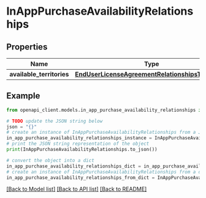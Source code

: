 # InAppPurchaseAvailabilityRelationships


## Properties

Name | Type | Description | Notes
------------ | ------------- | ------------- | -------------
**available_territories** | [**EndUserLicenseAgreementRelationshipsTerritories**](EndUserLicenseAgreementRelationshipsTerritories.md) |  | [optional] 

## Example

```python
from openapi_client.models.in_app_purchase_availability_relationships import InAppPurchaseAvailabilityRelationships

# TODO update the JSON string below
json = "{}"
# create an instance of InAppPurchaseAvailabilityRelationships from a JSON string
in_app_purchase_availability_relationships_instance = InAppPurchaseAvailabilityRelationships.from_json(json)
# print the JSON string representation of the object
print(InAppPurchaseAvailabilityRelationships.to_json())

# convert the object into a dict
in_app_purchase_availability_relationships_dict = in_app_purchase_availability_relationships_instance.to_dict()
# create an instance of InAppPurchaseAvailabilityRelationships from a dict
in_app_purchase_availability_relationships_from_dict = InAppPurchaseAvailabilityRelationships.from_dict(in_app_purchase_availability_relationships_dict)
```
[[Back to Model list]](../README.md#documentation-for-models) [[Back to API list]](../README.md#documentation-for-api-endpoints) [[Back to README]](../README.md)


